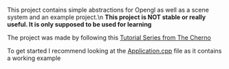 This project contains simple abstractions for Opengl as well as a scene system and an example project.\n
**This project is NOT stable or really useful. It is only supposed to be used for learning**

The project was made by following this [Tutorial Series from The Cherno](https://www.youtube.com/playlist?list=PLlrATfBNZ98foTJPJ_Ev03o2oq3-GGOS2)

To get started I recommend looking at the [Application.cpp](Application.cpp) file as it contains a working example 
